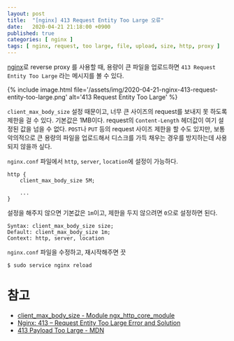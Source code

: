 ```yaml
---
layout: post
title:  "[nginx] 413 Request Entity Too Large 오류"
date:   2020-04-21 21:18:00 +0900
published: true
categories: [ nginx ]
tags: [ nginx, request, too large, file, upload, size, http, proxy ]
---
```


[nginx](https://nginx.org/)로 reverse proxy 를 사용할 때, 용량이 큰 파일을 업로드하면 `413 Request Entity Too Large` 라는 메시지를 볼 수 있다.

{% include image.html file='/assets/img/2020-04-21-nginx-413-request-entity-too-large.png' alt='413 Request Entity Too Large' %}

`client_max_body_size` 설정 때문이고, 너무 큰 사이즈의 request를 보내지 못 하도록 제한을 걸 수 있다. 기본값은 1MB이다. request의 `Content-Length` 헤더값이 여기 설정된 값을 넘을 수 없다. `POST`나 `PUT` 등의 request 사이즈 제한을 할 수도 있지만, 보통 악의적으로 큰 용량의 파일을 업로드해서 디스크를 가득 채우는 경우를 방지하는데 사용되지 않을까 싶다.

`nginx.conf` 파일에서 `http`, `server`, `location`에 설정이 가능하다.

```
http {
    client_max_body_size 5M;

    ...
}
```

설정을 해주지 않으면 기본값은 `1m`이고, 제한을 두지 않으려면 `0`으로 설정하면 된다.

```
Syntax: client_max_body_size size;
Default: client_max_body_size 1m;
Context: http, server, location
```

`nginx.conf` 파일을 수정하고, 재시작해주면 끗

```bash
$ sudo service nginx reload
```


# 참고

- [client_max_body_size - Module ngx_http_core_module](http://nginx.org/en/docs/http/ngx_http_core_module.html#client_max_body_size)
- [Nginx: 413 – Request Entity Too Large Error and Solution](https://www.cyberciti.biz/faq/linux-unix-bsd-nginx-413-request-entity-too-large/)
- [413 Payload Too Large - MDN](https://developer.mozilla.org/en-US/docs/Web/HTTP/Status/413)
